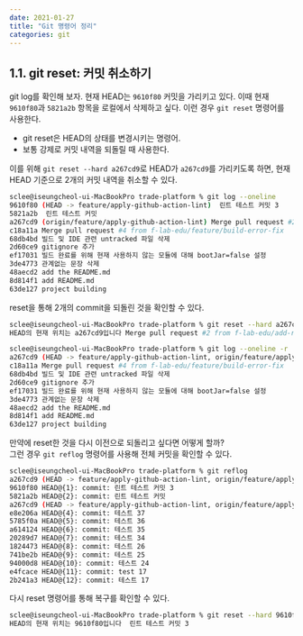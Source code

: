 ```yaml
---
date: 2021-01-27
title: "Git 명령어 정리"
categories: git
---
```



## 1.1. git reset: 커밋 취소하기
git log를 확인해 보자. 현재 HEAD는 `9610f80` 커밋을 가리키고 있다. 이때 현재 `9610f80`과 `5821a2b` 항목을 로컬에서 삭제하고 싶다.
이런 경우 `git reset` 명령어를 사용한다.

* git reset은 HEAD의 상태를 변경시키는 명령어.
* 보통 강제로 커밋 내역을 되돌릴 때 사용한다.

이를 위해 `git reset --hard a267cd9`로 HEAD가 `a267cd9`를 가리키도록 하면, 현재 HEAD 기준으로 2개의 커밋 내역을 취소할 수 있다.

```bash
sclee@iseungcheol-ui-MacBookPro trade-platform % git log --oneline
9610f80 (HEAD -> feature/apply-github-action-lint)  린트 테스트 커밋 3
5821a2b  린트 테스트 커밋
a267cd9 (origin/feature/apply-github-action-lint) Merge pull request #2 from f-lab-edu/add-readme
c18a11a Merge pull request #4 from f-lab-edu/feature/build-error-fix
68db4bd 빌드 및 IDE 관련 untracked 파일 삭제
2d60ce9 gitignore 추가
ef17031 빌드 완료를 위해 현재 사용하지 않는 모듈에 대해 bootJar=false 설정
3de4773 관계없는 문장 삭제
48aecd2 add the README.md
8d814f1 add README.md
63de127 project building
```
reset을 통해 2개의 commit을 되돌린 것을 확인할 수 있다.
```bash
sclee@iseungcheol-ui-MacBookPro trade-platform % git reset --hard a267cd9
HEAD의 현재 위치는 a267cd9입니다 Merge pull request #2 from f-lab-edu/add-readme
```
```bash
sclee@iseungcheol-ui-MacBookPro trade-platform % git log --oneline -r
a267cd9 (HEAD -> feature/apply-github-action-lint, origin/feature/apply-github-action-lint) Merge pull request #2 from f-lab-edu/add-readme
c18a11a Merge pull request #4 from f-lab-edu/feature/build-error-fix
68db4bd 빌드 및 IDE 관련 untracked 파일 삭제
2d60ce9 gitignore 추가
ef17031 빌드 완료를 위해 현재 사용하지 않는 모듈에 대해 bootJar=false 설정
3de4773 관계없는 문장 삭제
48aecd2 add the README.md
8d814f1 add README.md
63de127 project building
```

만약에 reset한 것을 다시 이전으로 되돌리고 싶다면 어떻게 할까?   
그런 경우 `git reflog` 명령어를 사용해 전체 커밋을 확인할 수 있다. 

```bash
sclee@iseungcheol-ui-MacBookPro trade-platform % git reflog
a267cd9 (HEAD -> feature/apply-github-action-lint, origin/feature/apply-github-action-lint) HEAD@{0}: reset: moving to a267cd9
9610f80 HEAD@{1}: commit: 린트 테스트 커밋 3
5821a2b HEAD@{2}: commit: 린트 테스트 커밋
a267cd9 (HEAD -> feature/apply-github-action-lint, origin/feature/apply-github-action-lint) HEAD@{3}: reset: moving to a267cd95448109139b51c5f9418771f81c063c2e
e8e206a HEAD@{4}: commit: 테스트 37
5785f0a HEAD@{5}: commit: 테스트 36
a614124 HEAD@{6}: commit: 테스트 35
20289d7 HEAD@{7}: commit: 테스트 34
1824473 HEAD@{8}: commit: 테스트 26
741be2b HEAD@{9}: commit: 테스트 25
94000d8 HEAD@{10}: commit: 테스트 24
e4fcace HEAD@{11}: commit: test 17
2b241a3 HEAD@{12}: commit: 테스트 17
```
다시 reset 명령어를 통해 복구를 확인할 수 있다.
```bash
sclee@iseungcheol-ui-MacBookPro trade-platform % git reset --hard 9610f80
HEAD의 현재 위치는 9610f80입니다  린트 테스트 커밋 3
```